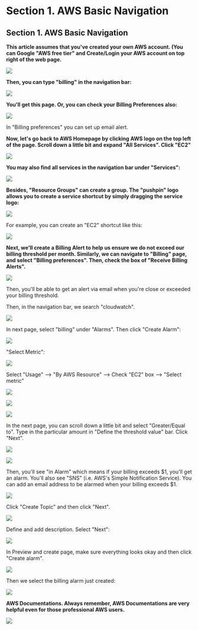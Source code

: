 # Section 1. AWS Basic Navigation

## Section 1. AWS Basic Navigation

**This article assumes that you've created your own AWS account. \(You can Google "AWS free tier" and Create/Login your AWS account on top right of the web page.**

![](../.gitbook/assets/image%20%28209%29.png)

**Then, you can type "billing" in the navigation bar:**

![](../.gitbook/assets/image%20%28132%29.png)

**​You'll get this page. Or, you can check your Billing Preferences also:**

![](../.gitbook/assets/image%20%2877%29.png)

In "Billing preferences" you can set up email alert.

**Now, let's go back to AWS Homepage by clicking AWS logo on the top left of the page. Scroll down a little bit and expand "All Services". Click "EC2"**

![](../.gitbook/assets/image%20%2836%29.png)

**You may also find all services in the navigation bar under "Services":**

![](../.gitbook/assets/image%20%28206%29.png)

**Besides, "Resource Groups" can create a group. The "pushpin" logo allows you to create a service shortcut by simply dragging the service logo:**

![](../.gitbook/assets/image%20%28179%29.png)

For example, you can create an "EC2" shortcut like this:

![](../.gitbook/assets/image%20%28199%29.png)

**Next, we'll create a Billing Alert to help us ensure we do not exceed our billing threshold per month. Similarly, we can navigate to "Billing" page, and select "Billing preferences". Then, check the box of "Receive Billing Alerts".**

![](../.gitbook/assets/image%20%28106%29.png)

Then, you'll be able to get an alert via email when you're close or exceeded your billing threshold.

Then, in the navigation bar, we search "cloudwatch".

![](../.gitbook/assets/image%20%28125%29.png)

In next page, select "billing" under "Alarms". Then click "Create Alarm":

![](../.gitbook/assets/image%20%28158%29.png)

"Select Metric":

![](../.gitbook/assets/image%20%28190%29.png)

Select "Usage" --&gt; "By AWS Resource" --&gt; Check "EC2" box --&gt; "Select metric"

![](../.gitbook/assets/image%20%2844%29.png)

![](../.gitbook/assets/image%20%2879%29.png)

![](../.gitbook/assets/image%20%283%29.png)

In the next page, you can scroll down a little bit and select "Greater/Equal to". Type in the particular amount in "Define the threshold value" bar. Click "Next".

![](../.gitbook/assets/image%20%28114%29.png)

![](../.gitbook/assets/image%20%28157%29.png)

Then, you'll see "in Alarm" which means if your billing exceeds $1, you'll get an alarm. You'll also see "SNS" \(i.e. AWS's Simple Notification Service\). You can add an email address to be alarmed when your billing exceeds $1.

![](../.gitbook/assets/image%20%28212%29.png)

Click "Create Topic" and then click "Next".

![](../.gitbook/assets/image%20%28118%29.png)

Define and add description. Select "Next":

![](../.gitbook/assets/image%20%28105%29.png)

In Preview and create page, make sure everything looks okay and then click "Create alarm".

![](../.gitbook/assets/image%20%285%29.png)

Then we select the billing alarm just created:

![](../.gitbook/assets/image%20%28191%29.png)

**AWS Documentations. Always remember, AWS Documentations are very helpful even for those professional AWS users.**

![](../.gitbook/assets/image%20%2818%29.png)

